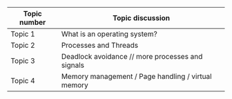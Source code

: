 | Topic number | Topic discussion | 
| -----------  | ---------------- | 
| Topic 1 | What is an operating system? | 
| Topic 2 | Processes and Threads | 
| Topic 3 | Deadlock avoidance // more processes and signals |
| Topic 4 | Memory management / Page handling / virtual memory | 
